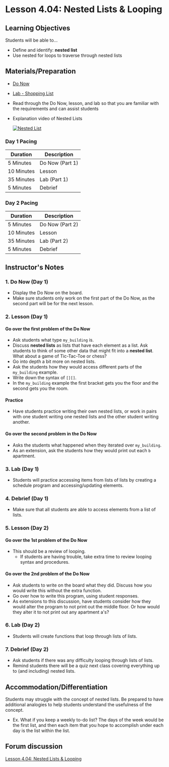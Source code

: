 # Lesson 4.04: Nested Lists & Looping

## Learning Objectives

Students will be able to...

* Define and identify: **nested list**
* Use nested for loops to traverse through nested lists

## Materials/Preparation

* [Do Now]
* [Lab - Shopping List](lab.md)
* Read through the Do Now, lesson, and lab so that you are familiar with the requirements and can assist students
* Explanation video of Nested Lists

  [![Nested List](https://img.youtube.com/vi/kzZR9veV78A/0.jpg)](https://youtu.be/kzZR9veV78A)

### Day 1 Pacing

| **Duration**   | **Description** |
| ---------- | ----------- |
| 5 Minutes  | Do Now (Part 1)|
| 10 Minutes | Lesson      |
| 35 Minutes | Lab (Part 1) |
| 5 Minutes | Debrief      |

### Day 2 Pacing

| **Duration** |    **Description**         |
|---|---|
| 5 Minutes  | Do Now (Part 2)|
| 10 Minutes | Lesson      |
| 35 Minutes | Lab (Part 2) |
| 5 Minutes | Debrief     |

## Instructor's Notes

### 1. Do Now (Day 1)

* Display the Do Now on the board.
* Make sure students only work on the first part of the Do Now, as the second part will be for the next lesson.

### 2. Lesson (Day 1)

#### Go over the first problem of the Do Now

* Ask students what type `my_building` is.
* Discuss **nested lists** as lists that have each element as a list. Ask students to think of some other data that might fit into a **nested list**. What about a game of Tic-Tac-Toe or chess?
* Go into depth a bit more on nested lists.
* Ask the students  how they would access different parts of the `my_building` example.
* Write down the syntax of `[][]`.
* In the `my_building` example the first bracket gets you the floor and the second gets you the room.

#### Practice

* Have students practice writing their own nested lists, or work in pairs with one student writing one nested lists and the other student writing another.

#### Go over the second problem in the Do Now

* Asks the students what happened when they iterated over `my_building`.
* As an extension, ask the students how they would print out each `b` apartment.

### 3. Lab (Day 1)

* Students will practice accessing items from lists of lists by creating a schedule program and accessing/updating elements.

### 4. Debrief (Day 1)

* Make sure that all students are able to access elements from a list of lists.

### 5. Lesson (Day 2)

#### Go over the 1st problem of the Do Now

* This should be a review of looping.
  * If students are having trouble, take extra time to review looping syntax and procedures.

#### Go over the 2nd problem of the Do Now

* Ask students to write on the board what they did. Discuss how you would write this without the extra function.
* Go over how to write this program, using student responses.
* As extensions to this discussion, have students consider how they would alter the program to not print out the middle floor. Or how would they alter it to not print out any apartment a's?

### 6. Lab (Day 2)

* Students will create functions that loop through lists of lists.

### 7. Debrief (Day 2)

* Ask students if there was any difficulty looping through lists of lists.
* Remind students there will be a quiz next class covering everything up to (and including) nested lists.

## Accommodation/Differentiation

Students may struggle with the concept of nested lists. Be prepared to have additional analogies to help students understand the usefulness of the concept.

* Ex. What if you keep a weekly to-do list? The days of the week would be the first list, and then each item that you hope to accomplish under each day is the list within the list.

## Forum discussion

[Lesson 4.04: Nested Lists & Looping](https://forums.tealsk12.org/c/unit-4-looping/lesson-4-04-nested-lists-looping)

[Do Now]: do_now.md
[Lab - Daily Schedule]: lab.md
[loop diagram]: http://etutorials.org/shared/images/tutorials/tutorial_169/F05um02.jpg
